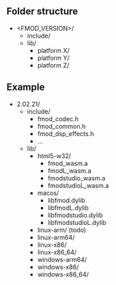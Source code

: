 ## Folder structure

- \<FMOD_VERSION\>/
    - include/
    - lib/
        - platform X/
        - platform Y/
        - platform Z/

## Example

- 2.02.21/
    - include/
        - fmod_codec.h
        - fmod_common.h
        - fmod_dsp_effects.h
        - ...
    - lib/
        - html5-w32/
            - fmod_wasm.a
            - fmodL_wasm.a
            - fmodstudio_wasm.a
            - fmodstudioL_wasm.a
        - macos/
            - libfmod.dylib
            - libfmodL.dylib
            - libfmodstudio.dylib
            - libfmodstudioL.dylib
        - linux-arm/ (todo)
        - linux-arm64/
        - linux-x86/
        - linux-x86_64/
        - windows-arm64/
        - windows-x86/
        - windows-x86_64/
